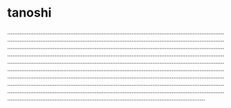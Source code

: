 # tanoshi
.............................................................................................................................................................................................................................................................................................................................................................................................................................................................................................................................................................................................................................................................................................................................................................................................................................................................................................................................................................................................................................................................................................................................................................................................................................................................................
